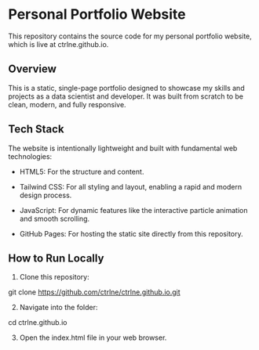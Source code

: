 # Personal Portfolio Website
This repository contains the source code for my personal portfolio website, which is live at ctrlne.github.io.

## Overview
This is a static, single-page portfolio designed to showcase my skills and projects as a data scientist and developer. It was built from scratch to be clean, modern, and fully responsive.

## Tech Stack
The website is intentionally lightweight and built with fundamental web technologies:

- HTML5: For the structure and content.

- Tailwind CSS: For all styling and layout, enabling a rapid and modern design process.

- JavaScript: For dynamic features like the interactive particle animation and smooth scrolling.

- GitHub Pages: For hosting the static site directly from this repository.

## How to Run Locally
1. Clone this repository:

git clone https://github.com/ctrlne/ctrlne.github.io.git

2. Navigate into the folder:

cd ctrlne.github.io

3. Open the index.html file in your web browser.
